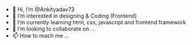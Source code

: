 - 👋 Hi, I’m @Ankityadav73
- 👀 I’m interested in designing & Coding (Frontend)
- 🌱 I’m currently learning html, css, javascript and frontend framework
- 💞️ I’m looking to collaborate on ...
- 📫 How to reach me ...

<!---
Ankityadav73/Ankityadav73 is a ✨ special ✨ repository because its `README.md` (this file) appears on your GitHub profile.
You can click the Preview link to take a look at your changes.
--->
